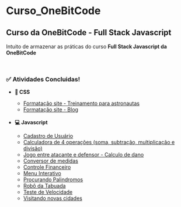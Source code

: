 # Curso_OneBitCode
<h2>Curso da OneBitCode - Full Stack Javascript</h2>
<p>
Intuito de armazenar as práticas do curso <strong>Full Stack Javascript da OneBitCode</strong>
</p>
<br>

<h3>&#9989 <strong>Atividades Concluidas!</strong></h3>
    <ul>
        <li><strong>&#127912 CSS</strong></li>
            <ul>
                <li><a href="./Módulo_CSS/Exercicio_TreinamentoAstronautas/index.html" target="_blank">Formatação site - Treinamento para astronautas</a></li>
                <li><a href="./Módulo_CSS/Exercicio_RecriandoSite_Blog/index.html" target="_blank">Formatação site - Blog</a></li>
            </ul>
            <br>
        <li><strong>&#128187 Javascript</strong></li>
            <ul>
                <li><a href="./Modulo_Javascript/Exercicio_CadastroDeUsuario/index.html" target="_blank">Cadastro de Usuário</a></li>
                <li><a href="./Modulo_Javascript/Exercicio_Calculador4Op/index.html" target="_blank">Calculadora de 4 operações (soma, subtração, multiplicação e divisão)</a></li>
                <li><a href="./Modulo_Javascript/Exercicio_CalculoDeDano/index.html" target="_blank">Jogo entre atacante e defensor - Calculo de dano</a></li>
                <li><a href="./Modulo_Javascript/Exercicio_CalculoDeMedidas/index.html" target="_blank">Conversor de medidas</a></li>
                <li><a href="./Modulo_Javascript/Exercicio_ControleFinanceiro/index.html" target="_blank">Controle Financeiro</a></li>
                <li><a href="./Modulo_Javascript/Exercicio_MenuInterativo/index.html" target="_blank">Menu Interativo</a></li>
                <li><a href="./Modulo_Javascript/Exercicio_ProcurandoPalindromos/index.html" target="_blank">Procurando Palindromos</a></li>
                <li><a href="./Modulo_Javascript/Exercicio_RoboDaTabuada/index.html" target="_blank">Robô da Tabuada</a></li>
                <li><a href="./Modulo_Javascript/Exercicio_TesteDeVelocidade/index.html" target="_blank">Teste de Velocidade</a></li>
                <li><a href="./Modulo_Javascript/Exercicio_VisitandoNovasCidades/index.html" target="_blank">Visitando novas cidades</a></li>
            </ul>
    </ul>
